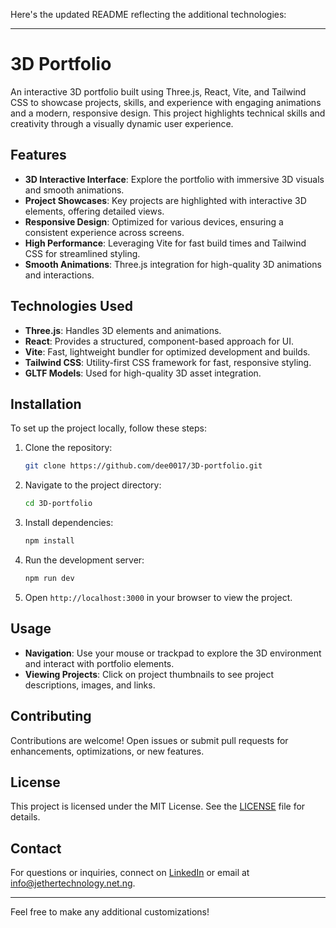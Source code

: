 Here's the updated README reflecting the additional technologies:

---

# 3D Portfolio

An interactive 3D portfolio built using Three.js, React, Vite, and Tailwind CSS to showcase projects, skills, and experience with engaging animations and a modern, responsive design. This project highlights technical skills and creativity through a visually dynamic user experience.

## Features

- **3D Interactive Interface**: Explore the portfolio with immersive 3D visuals and smooth animations.
- **Project Showcases**: Key projects are highlighted with interactive 3D elements, offering detailed views.
- **Responsive Design**: Optimized for various devices, ensuring a consistent experience across screens.
- **High Performance**: Leveraging Vite for fast build times and Tailwind CSS for streamlined styling.
- **Smooth Animations**: Three.js integration for high-quality 3D animations and interactions.

## Technologies Used

- **Three.js**: Handles 3D elements and animations.
- **React**: Provides a structured, component-based approach for UI.
- **Vite**: Fast, lightweight bundler for optimized development and builds.
- **Tailwind CSS**: Utility-first CSS framework for fast, responsive styling.
- **GLTF Models**: Used for high-quality 3D asset integration.

## Installation

To set up the project locally, follow these steps:

1. Clone the repository:
   ```bash
   git clone https://github.com/dee0017/3D-portfolio.git
   ```
2. Navigate to the project directory:
   ```bash
   cd 3D-portfolio
   ```
3. Install dependencies:
   ```bash
   npm install
   ```
4. Run the development server:
   ```bash
   npm run dev
   ```
5. Open `http://localhost:3000` in your browser to view the project.

## Usage

- **Navigation**: Use your mouse or trackpad to explore the 3D environment and interact with portfolio elements.
- **Viewing Projects**: Click on project thumbnails to see project descriptions, images, and links.

## Contributing

Contributions are welcome! Open issues or submit pull requests for enhancements, optimizations, or new features.

## License

This project is licensed under the MIT License. See the [LICENSE](LICENSE) file for details.

## Contact

For questions or inquiries, connect on [LinkedIn](your-linkedin-profile) or email at [info@jethertechnology.net.ng](mailto:info@jethertechnology.net.ng).

--- 

Feel free to make any additional customizations!

